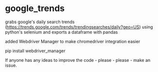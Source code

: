 # google_trends
grabs google's daily search trends (https://trends.google.com/trends/trendingsearches/daily?geo=US) using python's selenium and exports a dataframe with pandas

added Webdriver Manager to make chromedriver integration easier

pip install webdriver_manager

If anyone has any ideas to improve the code - please - please - make an issue.
